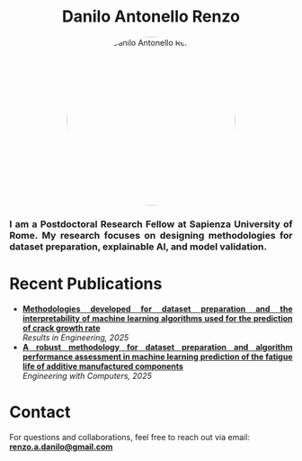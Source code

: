 <h1 align="center">Danilo Antonello Renzo</h1>

<p align="center">
  <img 
       src="https://github.com/user-attachments/assets/bf63f00e-390b-44d5-89dd-657b24bf6773" 
       alt="Danilo Antonello Renzo"
       width="300"
       style="border-radius:50%; display:block; margin:auto;" 
  />
</p>

<p align="justify">
<h3 align="justify">I am a Postdoctoral Research Fellow at Sapienza University of Rome. My research focuses on designing methodologies for dataset preparation, explainable AI, and model validation. </h3>
</p>

<h1><b>Recent Publications</b></h1>

<ul align="justify">
  <li>
    <a href="https://doi.org/10.1016/j.rineng.2025.107516" target="_blank"><b>Methodologies developed for dataset preparation and the interpretability of machine learning algorithms used for the prediction of crack growth rate</b></a><br>
    <i>Results in Engineering, 2025</i>
  </li>
  <li>
    <a href="https://doi.org/10.1007/s00366-025-02139-7" target="_blank"><b>A robust methodology for dataset preparation and algorithm performance assessment in machine learning prediction of the fatigue life of additive manufactured components</b></a><br>
    <i>Engineering with Computers, 2025</i>
  </li>
</ul>

<h1><b>Contact</b></h1>

<p>
For questions and collaborations, feel free to reach out via email:  
<a href="mailto:renzo.a.danilo@gmail.com"><b>renzo.a.danilo@gmail.com</b></a>
</p>
